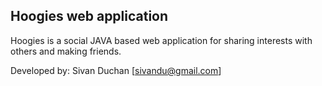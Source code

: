 ## Hoogies web application

Hoogies is a social JAVA based web application for sharing interests with others and making friends.

Developed by: Sivan Duchan [sivandu@gmail.com]
